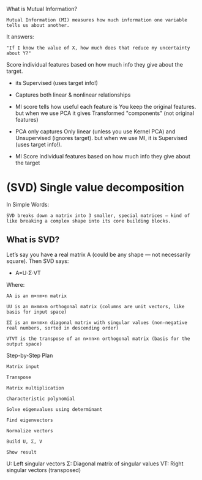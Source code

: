 What is Mutual Information?

    Mutual Information (MI) measures how much information one variable tells us about another.

It answers:

    "If I know the value of X, how much does that reduce my uncertainty about Y?"

Score individual features based on how much info they give about the target.

- its Supervised (uses target info!)
- Captures both linear & nonlinear relationships

- MI score tells how useful each feature is You keep the original features. but when we use PCA it gives Transformed "components" (not original features)

- PCA only captures Only linear (unless you use Kernel PCA) and      Unsupervised (ignores target). but when we use MI, it is Supervised  (uses target info!). 

- MI Score individual features based on how much info they give about the target

# (SVD) Single value decomposition

In Simple Words:

    SVD breaks down a matrix into 3 smaller, special matrices — kind of like breaking a complex shape into its core building blocks.

## What is SVD?

Let’s say you have a real matrix A (could be any shape — not necessarily square).
Then SVD says:

- A=U⋅Σ⋅VT

Where:

    AA is an m×nm×n matrix

    UU is an m×mm×m orthogonal matrix (columns are unit vectors, like basis for input space)

    ΣΣ is an m×nm×n diagonal matrix with singular values (non-negative real numbers, sorted in descending order)

    VTVT is the transpose of an n×nn×n orthogonal matrix (basis for the output space)


 Step-by-Step Plan

    Matrix input

    Transpose

    Matrix multiplication

    Characteristic polynomial

    Solve eigenvalues using determinant

    Find eigenvectors

    Normalize vectors

    Build U, Σ, V

    Show result    

U: Left singular vectors
Σ: Diagonal matrix of singular values
VT: Right singular vectors (transposed)    